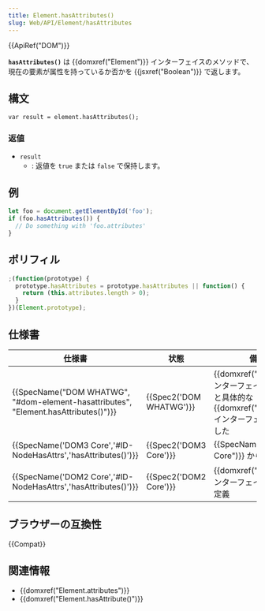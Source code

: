 ```yaml
---
title: Element.hasAttributes()
slug: Web/API/Element/hasAttributes
---
```


{{ApiRef("DOM")}}

**`hasAttributes()`** は {{domxref("Element")}} インターフェイスのメソッドで、現在の要素が属性を持っているか否かを {{jsxref("Boolean")}} で返します。

## 構文

```
var result = element.hasAttributes();
```

### 返値

- `result`
  - : 返値を `true` または `false` で保持します。

## 例

```js
let foo = document.getElementById('foo');
if (foo.hasAttributes()) {
  // Do something with 'foo.attributes'
}
```

## ポリフィル

```js
;(function(prototype) {
  prototype.hasAttributes = prototype.hasAttributes || function() {
    return (this.attributes.length > 0);
  }
})(Element.prototype);
```

## 仕様書

| 仕様書                                                                                                           | 状態                             | 備考                                                                                                                |
| ---------------------------------------------------------------------------------------------------------------- | -------------------------------- | ------------------------------------------------------------------------------------------------------------------- |
| {{SpecName("DOM WHATWG", "#dom-element-hasattributes", "Element.hasAttributes()")}} | {{Spec2('DOM WHATWG')}} | {{domxref("Node")}} インターフェイスからもっと具体的な {{domxref("Element")}} インターフェイスへ移動した |
| {{SpecName('DOM3 Core','#ID-NodeHasAttrs','hasAttributes()')}}                             | {{Spec2('DOM3 Core')}}     | {{SpecName("DOM2 Core")}} から変更なし                                                                       |
| {{SpecName('DOM2 Core','#ID-NodeHasAttrs','hasAttributes()')}}                             | {{Spec2('DOM2 Core')}}     | {{domxref("Node")}} インターフェイス上で初回定義                                                               |

## ブラウザーの互換性

{{Compat}}

## 関連情報

- {{domxref("Element.attributes")}}
- {{domxref("Element.hasAttribute()")}}
